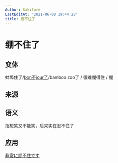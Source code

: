 ```yaml
---
Author: Sakifore
LastEditAt: '2021-06-08 19:44:28'
title: 绷不住了
---
```

# 绷不住了

## 变体

蚌埠住了/[bon不jour了](https://www.bilibili.com/video/BV1VV411q7WT)/bamboo zoo了 / 很难绷得住 / 绷

## 来源

## 语义

指想笑又不能笑，后来实在忍不住了

## 应用

[非常に绷不住です](/img/pics/非常に绷不住です.gif)



